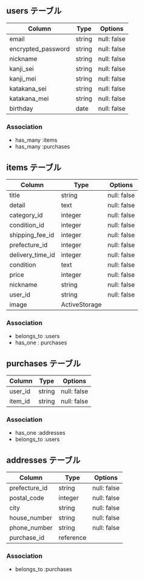 ## users テーブル

| Column               | Type    | Options     |
| ---------------------| --------| ----------- |
| email                | string  | null: false |
| encrypted_password   | string  | null: false |
| nickname             | string  | null: false |
| kanji_sei            | string  | null: false |
| kanji_mei            | string  | null: false |
| katakana_sei         | string  | null: false |
| katakana_mei         | string  | null: false |
| birthday             | date    | null: false |

### Association

- has_many :items
- has_many :purchases

## items テーブル

| Column             | Type           | Options     |
| ----------         | -------------- | ----------- |
| title              | string         | null: false |
| detail             | text           | null: false |
| category_id        | integer        | null: false |
| condition_id       | integer        | null: false |
| shipping_fee_id    | integer        | null: false |
| prefecture_id      | integer        | null: false |
| delivery_time_id   | integer        | null: false |
| condition          | text           | null: false |
| price              | integer        | null: false |
| nickname           | string         | null: false |
| user_id            | string         | null: false |
| image              | ActiveStorage  | 


### Association

- belongs_to :users
- has_one : purchases

## purchases テーブル

| Column       | Type           | Options     |
| -----------  | -------------- | ----------- |
| user_id      | string         | null: false |
| item_id      | string         | null: false |

### Association

- has_one :addresses
- belongs_to :users

## addresses テーブル

| Column          | Type          | Options     |
| -----------     | ------------- | ----------- |
| prefecture_id   | string        | null: false |
| postal_code     | integer       | null: false |
| city            | string        | null: false |
| house_number    | string        | null: false |
| phone_number    | string        | null: false |
| purchase_id     | reference     | 


### Association

- belongs_to :purchases



